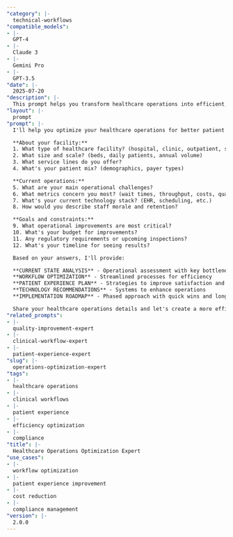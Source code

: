 ```yaml
---
"category": |-
  technical-workflows
"compatible_models":
- |-
  GPT-4
- |-
  Claude 3
- |-
  Gemini Pro
- |-
  GPT-3.5
"date": |-
  2025-07-20
"description": |-
  This prompt helps you transform healthcare operations into efficient, patient-centered systems that improve clinical outcomes while reducing costs and enhancing staff satisfaction.
"layout": |-
  prompt
"prompt": |-
  I'll help you optimize your healthcare operations for better patient outcomes and operational efficiency. Let me understand your healthcare setting:

  **About your facility:**
  1. What type of healthcare facility? (hospital, clinic, outpatient, specialty center)
  2. What size and scale? (beds, daily patients, annual volume)
  3. What service lines do you offer?
  4. What's your patient mix? (demographics, payer types)

  **Current operations:**
  5. What are your main operational challenges?
  6. What metrics concern you most? (wait times, throughput, costs, quality)
  7. What's your current technology stack? (EHR, scheduling, etc.)
  8. How would you describe staff morale and retention?

  **Goals and constraints:**
  9. What operational improvements are most critical?
  10. What's your budget for improvements?
  11. Any regulatory requirements or upcoming inspections?
  12. What's your timeline for seeing results?

  Based on your answers, I'll provide:

  **CURRENT STATE ANALYSIS** - Operational assessment with key bottlenecks
  **WORKFLOW OPTIMIZATION** - Streamlined processes for efficiency
  **PATIENT EXPERIENCE PLAN** - Strategies to improve satisfaction and outcomes
  **TECHNOLOGY RECOMMENDATIONS** - Systems to enhance operations
  **IMPLEMENTATION ROADMAP** - Phased approach with quick wins and long-term gains

  Share your healthcare operations details and let's create a more efficient, patient-centered system.
"related_prompts":
- |-
  quality-improvement-expert
- |-
  clinical-workflow-expert
- |-
  patient-experience-expert
"slug": |-
  operations-optimization-expert
"tags":
- |-
  healthcare operations
- |-
  clinical workflows
- |-
  patient experience
- |-
  efficiency optimization
- |-
  compliance
"title": |-
  Healthcare Operations Optimization Expert
"use_cases":
- |-
  workflow optimization
- |-
  patient experience improvement
- |-
  cost reduction
- |-
  compliance management
"version": |-
  2.0.0
---
```

